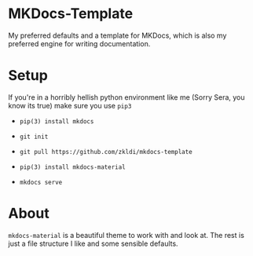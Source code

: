 # MKDocs-Template

My preferred defaults and a template for MKDocs, which is also my preferred engine for writing documentation.

# Setup

If you're in a horribly hellish python environment like me (Sorry Sera, you know its true) make sure you use `pip3`

- `pip(3) install mkdocs`

- `git init`
- `git pull https://github.com/zkldi/mkdocs-template`
- `pip(3) install mkdocs-material`
- `mkdocs serve`

# About

`mkdocs-material` is a beautiful theme to work with and look at. The rest is just a file structure I like and some sensible defaults.
